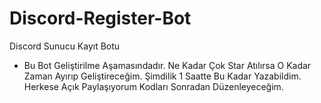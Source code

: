 # Discord-Register-Bot
Discord Sunucu Kayıt Botu

- Bu Bot Geliştirilme Aşamasındadır. Ne Kadar Çok Star Atılırsa O Kadar Zaman Ayırıp Geliştireceğim. Şimdilik 1 Saatte Bu Kadar Yazabildim. Herkese Açık Paylaşıyorum Kodları Sonradan Düzenleyeceğim.
